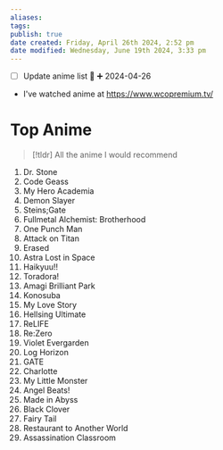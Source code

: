 ```yaml
---
aliases: 
tags: 
publish: true
date created: Friday, April 26th 2024, 2:52 pm
date modified: Wednesday, June 19th 2024, 3:33 pm
---
```


- [ ] Update anime list 🔽 ➕ 2024-04-26
- I've watched anime at https://www.wcopremium.tv/
# Top Anime
> [!tldr] All the anime I would recommend

1. Dr. Stone
2. Code Geass
3. My Hero Academia
4. Demon Slayer
5. Steins;Gate
6. Fullmetal Alchemist: Brotherhood
7. One Punch Man
8. Attack on Titan
9. Erased
10. Astra Lost in Space
11. Haikyuu!!
12. Toradora!
13. Amagi Brilliant Park
14. Konosuba
15. My Love Story
16. Hellsing Ultimate
17. ReLIFE
18. Re:Zero
19. Violet Evergarden
20. Log Horizon
21. GATE
22. Charlotte
23. My Little Monster
24. Angel Beats!
25. Made in Abyss
26. Black Clover
27. Fairy Tail
28. Restaurant to Another World
29. Assassination Classroom